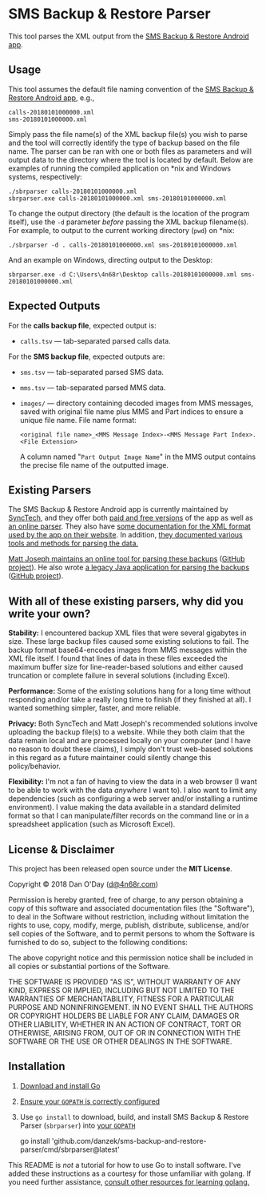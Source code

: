 # SMS Backup & Restore Parser

This tool parses the XML output from the [SMS Backup & Restore Android app](https://play.google.com/store/apps/details?id=com.riteshsahu.SMSBackupRestore).

## Usage

This tool assumes the default file naming convention of the [SMS Backup & Restore Android app](https://play.google.com/store/apps/details?id=com.riteshsahu.SMSBackupRestore), e.g.,

    calls-20180101000000.xml
    sms-20180101000000.xml

Simply pass the file name(s) of the XML backup file(s) you wish to parse and the tool will correctly identify the type of backup based on the file name. The parser can be ran with one or both files as parameters and will output data to the directory where the tool is located by default. Below are examples of running the compiled application on *nix and Windows systems, respectively:

    ./sbrparser calls-20180101000000.xml
    sbrparser.exe calls-20180101000000.xml sms-20180101000000.xml

To change the output directory (the default is the location of the program itself), use the `-d` parameter *before* passing the XML backup filename(s). For example, to output to the current working directory (`pwd`) on *nix:

    ./sbrparser -d . calls-20180101000000.xml sms-20180101000000.xml

And an example on Windows, directing output to the Desktop:

    sbrparser.exe -d C:\Users\4n68r\Desktop calls-20180101000000.xml sms-20180101000000.xml

## Expected Outputs

For the **calls backup file**, expected output is:

 - `calls.tsv` &mdash; tab-separated parsed calls data.


For the **SMS backup file**, expected outputs are:

 - `sms.tsv` &mdash; tab-separated parsed SMS data.
 - `mms.tsv` &mdash; tab-separated parsed MMS data.
 - `images/` &mdash; directory containing decoded images from MMS messages, saved with original file name plus MMS and Part indices to ensure a unique file name. File name format:

       <original file name>_<MMS Message Index>-<MMS Message Part Index>.<File Extension>

   A column named "`Part Output Image Name`" in the MMS output contains the precise file name of the outputted image.

## Existing Parsers
The SMS Backup & Restore Android app is currently maintained by [SyncTech](http://synctech.com.au/), and they offer both [paid and free versions](http://synctech.com.au/sms-backup-restore/) of the app as well as [an online parser](http://synctech.com.au/view-or-edit-sms-call-log-files-on-computer/). They also have [some documentation for the XML format used by the app on their website](http://synctech.com.au/fields-in-xml-backup-files/). In addition, [they documented various tools and methods for parsing the data.](http://synctech.com.au/view-or-edit-backup-files-on-computer/)

[Matt Joseph maintains an online tool for parsing these backups](https://mattj.io/sms-backup-reader/) ([GitHub project](https://github.com/devadvance/sms-backup-reader-2)). He also wrote [a legacy Java application for parsing the backups](https://mattj.io/sms-backup-reader/) ([GitHub project](https://github.com/devadvance/smsbackupreader)).

## With all of these existing parsers, why did you write your own?

**Stability:** I encountered backup XML files that were several gigabytes in size. These large backup files caused some existing solutions to fail. The backup format base64-encodes images from MMS messages within the XML file itself. I found that lines of data in these files exceeded the maximum buffer size for line-reader-based solutions and either caused truncation or complete failure in several solutions (including Excel).

**Performance:** Some of the existing solutions hang for a long time without responding and/or take a really long time to finish (if they finished at all). I wanted something simpler, faster, and more reliable.

**Privacy:** Both SyncTech and Matt Joseph's recommended solutions involve uploading the backup file(s) to a website. While they both claim that the data remain local and are processed locally on your computer (and I have no reason to doubt these claims), I simply don't trust web-based solutions in this regard as a future maintainer could silently change this policy/behavior.

**Flexibility:** I'm not a fan of having to view the data in a web browser (I want to be able to work with the data *anywhere* I want to). I also want to limit any dependencies (such as configuring a web server and/or installing a runtime environment). I value making the data available in a standard delimited format so that I can manipulate/filter records on the command line or in a spreadsheet application (such as Microsoft Excel).

## License & Disclaimer

This project has been released open source under the **MIT License**.

Copyright &copy; 2018 Dan O'Day (d@4n68r.com)

Permission is hereby granted, free of charge, to any person obtaining a copy of this software and associated documentation files (the "Software"), to deal in the Software without restriction, including without limitation the rights to use, copy, modify, merge, publish, distribute, sublicense, and/or sell copies of the Software, and to permit persons to whom the Software is furnished to do so, subject to the following conditions:

The above copyright notice and this permission notice shall be included in all copies or substantial portions of the Software.

THE SOFTWARE IS PROVIDED "AS IS", WITHOUT WARRANTY OF ANY KIND, EXPRESS OR IMPLIED, INCLUDING BUT NOT LIMITED TO THE WARRANTIES OF MERCHANTABILITY, FITNESS FOR A PARTICULAR PURPOSE AND NONINFRINGEMENT. IN NO EVENT SHALL THE AUTHORS OR COPYRIGHT HOLDERS BE LIABLE FOR ANY CLAIM, DAMAGES OR OTHER LIABILITY, WHETHER IN AN ACTION OF CONTRACT, TORT OR OTHERWISE, ARISING FROM, OUT OF OR IN CONNECTION WITH THE SOFTWARE OR THE USE OR OTHER DEALINGS IN THE SOFTWARE.

## Installation

1. [Download and install Go](https://go.dev/doc/install)
2. [Ensure your `GOPATH` is correctly configured](https://go.dev/doc/gopath_code)
3. Use `go install` to download, build, and install SMS Backup & Restore Parser (`sbrparser`) into [your `GOPATH`](https://go.dev/doc/gopath_code#GOPATH)



    go install 'github.com/danzek/sms-backup-and-restore-parser/cmd/sbrparser@latest'


This README is *not* a tutorial for how to use Go to install software. I've added these instructions as a courtesy for those unfamiliar with golang. If you need further assistance, [consult other resources for learning golang.](https://go.dev/doc/tutorial/getting-started)
